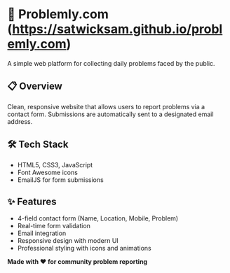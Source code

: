 # 🚀 Problemly.com (https://satwicksam.github.io/problemly.com)

A simple web platform for collecting daily problems faced by the public.

## 📋 Overview

Clean, responsive website that allows users to report problems via a contact form. Submissions are automatically sent to a designated email address.

## 🛠️ Tech Stack

- HTML5, CSS3, JavaScript
- Font Awesome icons
- EmailJS for form submissions

## ✨ Features

- 4-field contact form (Name, Location, Mobile, Problem)
- Real-time form validation
- Email integration
- Responsive design with modern UI
- Professional styling with icons and animations


**Made with ❤️ for community problem reporting**
